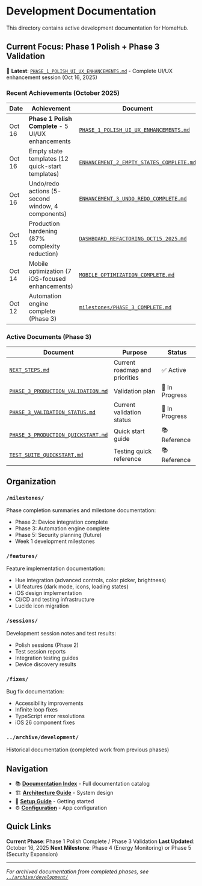 # Development Documentation

This directory contains active development documentation for HomeHub.

## Current Focus: Phase 1 Polish + Phase 3 Validation

📍 **Latest**: [`PHASE_1_POLISH_UI_UX_ENHANCEMENTS.md`](PHASE_1_POLISH_UI_UX_ENHANCEMENTS.md) - Complete UI/UX enhancement session (Oct 16, 2025)

### Recent Achievements (October 2025)

| Date   | Achievement                                                | Document                                                           |
| ------ | ---------------------------------------------------------- | ------------------------------------------------------------------ |
| Oct 16 | **Phase 1 Polish Complete** - 5 UI/UX enhancements         | [`PHASE_1_POLISH_UI_UX_ENHANCEMENTS.md`](PHASE_1_POLISH_UI_UX_ENHANCEMENTS.md) |
| Oct 16 | Empty state templates (12 quick-start templates)           | [`ENHANCEMENT_2_EMPTY_STATES_COMPLETE.md`](ENHANCEMENT_2_EMPTY_STATES_COMPLETE.md) |
| Oct 16 | Undo/redo actions (5-second window, 4 components)          | [`ENHANCEMENT_3_UNDO_REDO_COMPLETE.md`](ENHANCEMENT_3_UNDO_REDO_COMPLETE.md) |
| Oct 15 | Production hardening (87% complexity reduction)            | [`DASHBOARD_REFACTORING_OCT15_2025.md`](DASHBOARD_REFACTORING_OCT15_2025.md) |
| Oct 14 | Mobile optimization (7 iOS-focused enhancements)           | [`MOBILE_OPTIMIZATION_COMPLETE.md`](MOBILE_OPTIMIZATION_COMPLETE.md) |
| Oct 12 | Automation engine complete (Phase 3)                       | [`milestones/PHASE_3_COMPLETE.md`](milestones/PHASE_3_COMPLETE.md) |

### Active Documents (Phase 3)

| Document                                                               | Purpose                        | Status         |
| ---------------------------------------------------------------------- | ------------------------------ | -------------- |
| [`NEXT_STEPS.md`](NEXT_STEPS.md)                                       | Current roadmap and priorities | ✅ Active      |
| [`PHASE_3_PRODUCTION_VALIDATION.md`](PHASE_3_PRODUCTION_VALIDATION.md) | Validation plan                | 🔄 In Progress |
| [`PHASE_3_VALIDATION_STATUS.md`](PHASE_3_VALIDATION_STATUS.md)         | Current validation status      | 🔄 In Progress |
| [`PHASE_3_PRODUCTION_QUICKSTART.md`](PHASE_3_PRODUCTION_QUICKSTART.md) | Quick start guide              | 📚 Reference   |
| [`TEST_SUITE_QUICKSTART.md`](TEST_SUITE_QUICKSTART.md)                 | Testing quick reference        | 📚 Reference   |

## Organization

### `/milestones/`

Phase completion summaries and milestone documentation:

- Phase 2: Device integration complete
- Phase 3: Automation engine complete
- Phase 5: Security planning (future)
- Week 1 development milestones

### `/features/`

Feature implementation documentation:

- Hue integration (advanced controls, color picker, brightness)
- UI features (dark mode, icons, loading states)
- iOS design implementation
- CI/CD and testing infrastructure
- Lucide icon migration

### `/sessions/`

Development session notes and test results:

- Polish sessions (Phase 2)
- Test session reports
- Integration testing guides
- Device discovery results

### `/fixes/`

Bug fix documentation:

- Accessibility improvements
- Infinite loop fixes
- TypeScript error resolutions
- iOS 26 component fixes

### `../archive/development/`

Historical documentation (completed work from previous phases)

## Navigation

- 📚 **[Documentation Index](../INDEX.md)** - Full documentation catalog
- 🏗️ **[Architecture Guide](../guides/ARCHITECTURE.md)** - System design
- 🚀 **[Setup Guide](../guides/SETUP_QUICKSTART.md)** - Getting started
- ⚙️ **[Configuration](../guides/CONFIGURATION.md)** - App configuration

## Quick Links

**Current Phase**: Phase 1 Polish Complete / Phase 3 Validation
**Last Updated**: October 16, 2025
**Next Milestone**: Phase 4 (Energy Monitoring) or Phase 5 (Security Expansion)

---

*For archived documentation from completed phases, see [`../archive/development/`](../archive/development/)*
